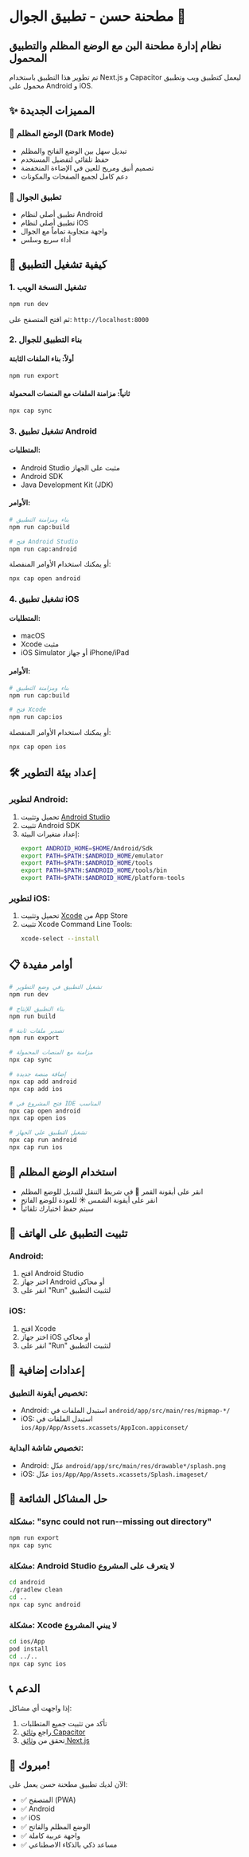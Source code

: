 # مطحنة حسن - تطبيق الجوال 📱

## نظام إدارة مطحنة البن مع الوضع المظلم والتطبيق المحمول

تم تطوير هذا التطبيق باستخدام Next.js و Capacitor ليعمل كتطبيق ويب وتطبيق محمول على Android و iOS.

## ✨ المميزات الجديدة

### 🌙 الوضع المظلم (Dark Mode)
- تبديل سهل بين الوضع الفاتح والمظلم
- حفظ تلقائي لتفضيل المستخدم
- تصميم أنيق ومريح للعين في الإضاءة المنخفضة
- دعم كامل لجميع الصفحات والمكونات

### 📱 تطبيق الجوال
- تطبيق أصلي لنظام Android
- تطبيق أصلي لنظام iOS
- واجهة متجاوبة تماماً مع الجوال
- أداء سريع وسلس

## 🚀 كيفية تشغيل التطبيق

### 1. تشغيل النسخة الويب
```bash
npm run dev
```
ثم افتح المتصفح على: `http://localhost:8000`

### 2. بناء التطبيق للجوال

#### أولاً: بناء الملفات الثابتة
```bash
npm run export
```

#### ثانياً: مزامنة الملفات مع المنصات المحمولة
```bash
npx cap sync
```

### 3. تشغيل تطبيق Android

#### المتطلبات:
- Android Studio مثبت على الجهاز
- Android SDK
- Java Development Kit (JDK)

#### الأوامر:
```bash
# بناء ومزامنة التطبيق
npm run cap:build

# فتح Android Studio
npm run cap:android
```

أو يمكنك استخدام الأوامر المنفصلة:
```bash
npx cap open android
```

### 4. تشغيل تطبيق iOS

#### المتطلبات:
- macOS
- Xcode مثبت
- iOS Simulator أو جهاز iPhone/iPad

#### الأوامر:
```bash
# بناء ومزامنة التطبيق
npm run cap:build

# فتح Xcode
npm run cap:ios
```

أو يمكنك استخدام الأوامر المنفصلة:
```bash
npx cap open ios
```

## 🛠️ إعداد بيئة التطوير

### لتطوير Android:
1. تحميل وتثبيت [Android Studio](https://developer.android.com/studio)
2. تثبيت Android SDK
3. إعداد متغيرات البيئة:
   ```bash
   export ANDROID_HOME=$HOME/Android/Sdk
   export PATH=$PATH:$ANDROID_HOME/emulator
   export PATH=$PATH:$ANDROID_HOME/tools
   export PATH=$PATH:$ANDROID_HOME/tools/bin
   export PATH=$PATH:$ANDROID_HOME/platform-tools
   ```

### لتطوير iOS:
1. تحميل وتثبيت [Xcode](https://apps.apple.com/us/app/xcode/id497799835) من App Store
2. تثبيت Xcode Command Line Tools:
   ```bash
   xcode-select --install
   ```

## 📋 أوامر مفيدة

```bash
# تشغيل التطبيق في وضع التطوير
npm run dev

# بناء التطبيق للإنتاج
npm run build

# تصدير ملفات ثابتة
npm run export

# مزامنة مع المنصات المحمولة
npx cap sync

# إضافة منصة جديدة
npx cap add android
npx cap add ios

# فتح المشروع في IDE المناسب
npx cap open android
npx cap open ios

# تشغيل التطبيق على الجهاز
npx cap run android
npx cap run ios
```

## 🎨 استخدام الوضع المظلم

- انقر على أيقونة القمر 🌙 في شريط التنقل للتبديل للوضع المظلم
- انقر على أيقونة الشمس ☀️ للعودة للوضع الفاتح
- سيتم حفظ اختيارك تلقائياً

## 📱 تثبيت التطبيق على الهاتف

### Android:
1. افتح Android Studio
2. اختر جهاز Android أو محاكي
3. انقر على "Run" لتثبيت التطبيق

### iOS:
1. افتح Xcode
2. اختر جهاز iOS أو محاكي
3. انقر على "Run" لتثبيت التطبيق

## 🔧 إعدادات إضافية

### تخصيص أيقونة التطبيق:
- Android: استبدل الملفات في `android/app/src/main/res/mipmap-*/`
- iOS: استبدل الملفات في `ios/App/App/Assets.xcassets/AppIcon.appiconset/`

### تخصيص شاشة البداية:
- Android: عدّل `android/app/src/main/res/drawable*/splash.png`
- iOS: عدّل `ios/App/App/Assets.xcassets/Splash.imageset/`

## 🐛 حل المشاكل الشائعة

### مشكلة: "sync could not run--missing out directory"
```bash
npm run export
npx cap sync
```

### مشكلة: Android Studio لا يتعرف على المشروع
```bash
cd android
./gradlew clean
cd ..
npx cap sync android
```

### مشكلة: Xcode لا يبني المشروع
```bash
cd ios/App
pod install
cd ../..
npx cap sync ios
```

## 📞 الدعم

إذا واجهت أي مشاكل:
1. تأكد من تثبيت جميع المتطلبات
2. راجع [وثائق Capacitor](https://capacitorjs.com/docs)
3. تحقق من [وثائق Next.js](https://nextjs.org/docs)

## 🎉 مبروك!

الآن لديك تطبيق مطحنة حسن يعمل على:
- ✅ المتصفح (PWA)
- ✅ Android
- ✅ iOS
- ✅ الوضع المظلم والفاتح
- ✅ واجهة عربية كاملة
- ✅ مساعد ذكي بالذكاء الاصطناعي
